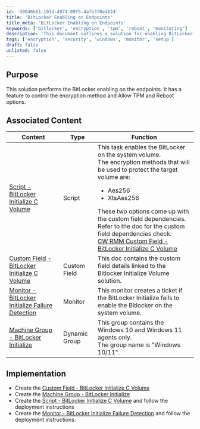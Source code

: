 ```yaml
---
id: 'd0046b61-191d-4974-89f5-4afb3f0e4824'
title: 'BitLocker Enabling on Endpoints'
title_meta: 'BitLocker Enabling on Endpoints'
keywords: ['bitlocker', 'encryption', 'tpm', 'reboot', 'monitoring']
description: 'This document outlines a solution for enabling BitLocker on endpoints, including options for encryption methods and TPM control. It includes associated content such as scripts, custom fields, and monitors to ensure effective deployment and management of BitLocker encryption.'
tags: ['encryption', 'security', 'windows', 'monitor', 'setup']
draft: false
unlisted: false
---
```

## Purpose

This solution performs the BitLocker enabling on the endpoints. It has a feature to control the encryption method and Allow TPM and Reboot options.

## Associated Content

| Content                                                                                   | Type         | Function                                                                                                                                                                                                                          |
|-------------------------------------------------------------------------------------------|--------------|-----------------------------------------------------------------------------------------------------------------------------------------------------------------------------------------------------------------------------------|
| [Script - BitLocker Initialize C Volume](https://proval.itglue.com/DOC-5078775-15829737) | Script       | This task enables the BitLocker on the system volume.<br> The encryption methods that will be used to protect the target volume are:<ul><li>Aes256</li><li>XtsAes256</li></ul>These two options come up with the custom field dependencies.<br>Refer to the doc for the custom field dependencies check:<br>[CW RMM Custom Field - BitLocker Initialize C Volume](https://proval.itglue.com/DOC-5078775-15829738) |
| [Custom Field - BitLocker Initialize C Volume](https://proval.itglue.com/DOC-5078775-15829738) | Custom Field | This doc contains the custom field details linked to the Bitlocker Initialize Volume solution.                                                                                                                                    |
| [Monitor - BitLocker Initialize Failure Detection](https://proval.itglue.com/DOC-5078775-15829735) | Monitor      | This monitor creates a ticket if the BitLocker Initialize fails to enable the Bitlocker on the system volume.                                                                                                                    |
| [Machine Group - BitLocker Initialize](https://proval.itglue.com/DOC-5078775-15833951) | Dynamic Group| This group contains the Windows 10 and Windows 11 agents only.<br>The group name is "Windows 10/11".                                                                                                                             |

## Implementation

- Create the [Custom Field - BitLocker Initialize C Volume](https://proval.itglue.com/DOC-5078775-15829738)
- Create the [Machine Group - BitLocker Initialize](https://proval.itglue.com/DOC-5078775-15833951)
- Create the [Script - BitLocker Initialize C Volume](https://proval.itglue.com/DOC-5078775-15829737) and follow the deployment instructions
- Create the [Monitor - BitLocker Initialize Failure Detection](https://proval.itglue.com/DOC-5078775-15829735) and follow the deployment instructions.






